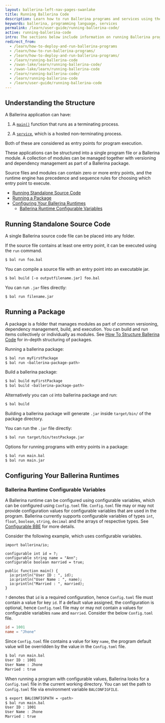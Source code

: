 ```yaml
---
layout: ballerina-left-nav-pages-swanlake
title: Running Ballerina Code
description: Learn how to run Ballerina programs and services using the CLI tool.
keywords: ballerina, programming language, services
permalink: /learn/user-guide/running-ballerina-code/
active: running-ballerina-code
intro: The sections below include information on running Ballerina programs.
redirect_from:
  - /learn/how-to-deploy-and-run-ballerina-programs
  - /learn/how-to-run-ballerina-programs/
  - /learn/how-to-deploy-and-run-ballerina-programs/
  - /learn/running-ballerina-code
  - /swan-lake/learn/running-ballerina-code/
  - /swan-lake/learn/running-ballerina-code
  - /learn/running-ballerina-code/
  - /learn/running-ballerina-code
  - /learn/user-guide/running-ballerina-code
---
```


## Understanding the Structure

A Ballerina application can have:

1. A [`main()`](/learn/by-example/the-main-function.html) function that runs as a terminating process.

2. A [`service`](/learn/by-example/hello-world-service.html), which is a hosted non-terminating process.

Both of these are considered as entry points for program execution. 

These applications can be structured into a single program file or a Ballerina module. A collection of modules can be managed together with versioning and dependency management as part of a Ballerina package. 

Source files and modules can contain zero or more entry points, and the runtime engine has precedence and sequence rules for choosing which entry point to execute.

- [Running Standalone Source Code](#running-standalone-source-code)
- [Running a Package](#running-a-package)
- [Configuring Your Ballerina Runtimes](#configuring-your-ballerina-runtimes)
  - [Ballerina Runtime Configurable Variables](#ballerina-runtime-configurable-variables)

## Running Standalone Source Code
A single Ballerina source code file can be placed into any folder. 

If the source file contains at least one entry point, it can be executed using the `run` command.
    
```bash
$ bal run foo.bal
```

You can compile a source file with an entry point into an executable jar.
    
```bash
$ bal build [-o outputfilename.jar] foo.bal
```  

You can run `.jar` files directly:
```bash
$ bal run filename.jar
```

## Running a Package
A package is a folder that manages modules as part of common versioning, dependency management, build, and execution. You can build and run items collectively or individually as modules. See [How To Structure Ballerina Code](/learn/how-to-structure-ballerina-code) for in-depth structuring of packages.

Running a ballerina package:
```bash
$ bal run myFirstPackage 
$ bal run <ballerina-package-path>
```

Build a ballerina package:
```bash
$ bal build myFirstPackage
$ bal build <ballerina-package-path>
```
Alternatively you can `cd` into ballerina package and run:
```bash    
$ bal build
```
Building a ballerina package will generate `.jar` inside `target/bin/` of the package directory.

You can run the `.jar` file directly:
```bash
$ bal run target/bin/testPackage.jar
```

Options for running programs with entry points in a package:  
```bash
$ bal run main.bal
$ bal run main.jar
```

## Configuring Your Ballerina Runtimes

### Ballerina Runtime Configurable Variables

A Ballerina runtime can be configured using configurable variables, which can be configured using `Config.toml` file. 
`Config.toml` file may or may not provide configuration values for configurable variables that are used in the program. 
Ballerina currently supports configurable variables of types `int`, `float`, `boolean`, `string`, `decimal` and the arrays of respective types. 
See [Configurable BBE](/learn/by-example/configurable.html) for more details.

Consider the following example, which uses configurable variables.

```ballerina
import ballerina/io;

configurable int id = ?;
configurable string name = "Ann";
configurable boolean married = true;

public function main() {
  io:println("User ID : ", id);
  io:println("User Name : ", name);
  io:println("Married : ", married);
}
```

`?` denotes that `id` is a required configuration, hence `Config.toml` file must contain a value for key `id`.
If a default value assigned, the configuration is optional, hence `Config.toml` file may or may not contain a values for
configurable variables `name` and `married`.
Consider the below `Config.toml` file.
```toml
id = 1001
name = "Jhone"
```
 Since `Config.toml` file contains a value for key `name`, the program default
value will be overridden by the value in the `Config.toml` file.

```bash
$ bal run main.bal
User ID : 1001
User Name : Jhone
Married : true
```

When running a program with configurable values, Ballerina looks for a `Config.toml` file in the current working directory. 
You can set the path to `Config.toml` file via environment variable `BALCONFIGFILE`.

```bash
$ export BALCONFIGPATH = <path>
$ bal run main.bal
User ID : 1001
User Name : Jhone
Married : true
```
